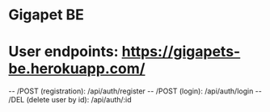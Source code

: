 # Gigapet BE

# User endpoints: https://gigapets-be.herokuapp.com/
-- /POST (registration): /api/auth/register
-- /POST (login): /api/auth/login
-- /DEL (delete user by id): /api/auth/:id 